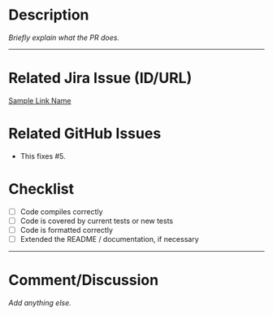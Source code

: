 # Description

*Briefly explain what the PR does.*

-----------------

# Related Jira Issue (ID/URL)

[Sample Link Name](URL)

# Related GitHub Issues

- This fixes #5.

# Checklist
- [ ] Code compiles correctly
- [ ] Code is covered by current tests or new tests
- [ ] Code is formatted correctly
- [ ] Extended the README / documentation, if necessary

-----------------

# Comment/Discussion

*Add anything else.*
